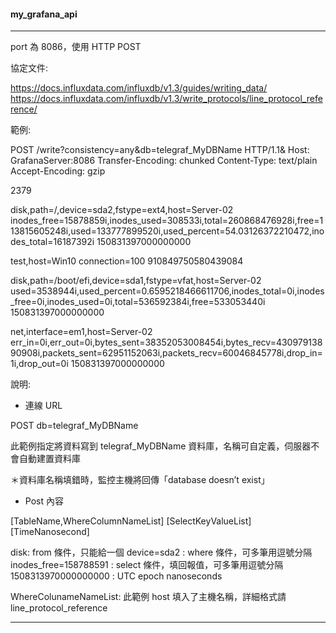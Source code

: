 #### my_grafana_api
*****
port 為 8086，使用 HTTP POST


協定文件: 

https://docs.influxdata.com/influxdb/v1.3/guides/writing_data/
https://docs.influxdata.com/influxdb/v1.3/write_protocols/line_protocol_reference/

範例: 

POST /write?consistency=any&db=telegraf_MyDBName HTTP/1.1& 
Host: GrafanaServer:8086
Transfer-Encoding: chunked
Content-Type: text/plain
Accept-Encoding: gzip

2379

disk,path=/,device=sda2,fstype=ext4,host=Server-02 inodes_free=15878859i,inodes_used=308533i,total=260868476928i,free=113815605248i,used=133777899520i,used_percent=54.03126372210472,inodes_total=16187392i 150831397000000000

test,host=Win10 connection=100 910849750580439084

disk,path=/boot/efi,device=sda1,fstype=vfat,host=Server-02 used=3538944i,used_percent=0.6595218466611706,inodes_total=0i,inodes_free=0i,inodes_used=0i,total=536592384i,free=533053440i 150831397000000000

net,interface=em1,host=Server-02 err_in=0i,err_out=0i,bytes_sent=38352053008454i,bytes_recv=43097913890908i,packets_sent=62951152063i,packets_recv=60046845778i,drop_in=1i,drop_out=0i 150831397000000000

說明: 

- 連線 URL

POST db=telegraf_MyDBName

此範例指定將資料寫到 telegraf_MyDBName 資料庫，名稱可自定義，伺服器不會自動建置資料庫

＊資料庫名稱填錯時，監控主機將回傳「database doesn’t exist」

- Post 內容

[TableName,WhereColumnNameList] [SelectKeyValueList] [TimeNanosecond]

disk: from 條件，只能給一個
device=sda2 : where 條件，可多筆用逗號分隔
inodes_free=158788591 : select 條件，填回報值，可多筆用逗號分隔
1508313970000000000 : UTC epoch nanoseconds

WhereColunameNameList: 此範例 host 填入了主機名稱，詳細格式請 line_protocol_reference
*****
